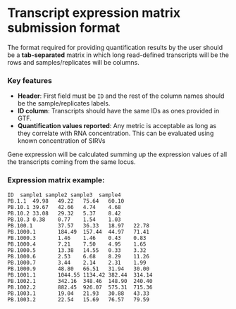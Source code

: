 # Transcript expression matrix submission format

The format required for providing quantification results by the user should be a **tab-separated** matrix in which long read-defined transcripts will be the rows and samples/replicates will be columns.

### Key features

* **Header**: First field must be `ID` and the rest of the column names should be the sample/replicates labels.
* **ID column**: Transcripts should have the same IDs as ones provided in GTF.
* **Quantification values reported**: Any metric is acceptable as long as they correlate with RNA concentration. This can be evaluated using known concentration of SIRVs

Gene expression will be calculated summing up the expression values of all the transcripts coming from the same locus.

### Expression matrix example:

```
ID	sample1	sample2	sample3	 sample4
PB.1.1	49.98	49.22	75.64	60.10
PB.10.1	39.67   42.66   4.74    4.68
PB.10.2	33.08   29.32   5.37    8.42
PB.10.3	0.38    0.77    1.54    1.03
PB.100.1        37.57   36.33   18.97   22.78
PB.1000.1       184.49  157.44  44.97   71.41
PB.1000.3       1.46    1.46    0.43    0.83
PB.1000.4       7.21    7.50    4.95    1.65
PB.1000.5       13.38   14.55   0.33    3.32
PB.1000.6       2.53    6.68    8.29    11.26
PB.1000.7       3.44    2.14    2.31    1.99
PB.1000.9       48.80   66.51   31.94   30.00
PB.1001.1       1044.55 1134.42 382.44  314.14
PB.1002.1       342.16  348.46  148.90  240.40
PB.1002.2       882.45  926.07  575.31  715.36
PB.1003.1       19.04   21.93   30.88   43.33
PB.1003.2       22.54   15.69   76.57   79.59

```
